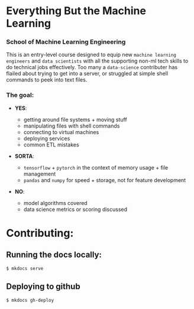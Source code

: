 # Everything But the Machine Learning

### School of Machine Learning Engineering

This is an entry-level course designed to equip new `machine learning engineers` and `data scientists` with all the supporting non-ml tech skills to do technical jobs effectively. Too many a `data-science` contributer has flailed about trying to get into a server, or struggled at simple shell commands to peek into text files.

### The goal:

- **YES**:
    - getting around file systems + moving stuff
    - manipulating files with shell commands
    - connecting to virtual machines
    - deploying services
    - common ETL mistakes

- **SORTA**:
    - `tensorflow` + `pytorch` in the context of memory usage + file management
    - `pandas` and `numpy` for speed + storage, not for feature development

- **NO**:
    - model algorithms covered
    - data science metrics or scoring discussed


# Contributing:

## Running the docs locally:

```
$ mkdocs serve
```

## Deploying to github

```
$ mkdocs gh-deploy
```

